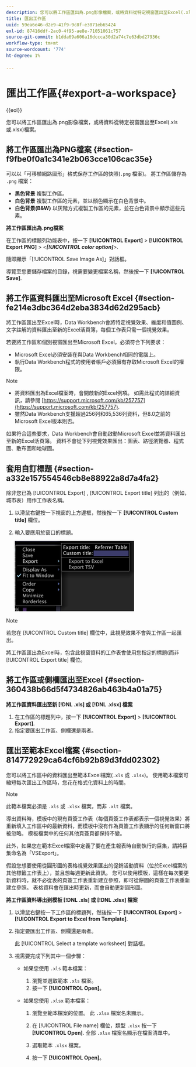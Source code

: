 ```yaml
---
description: 您可以將工作區匯出為.png影像檔案，或將資料從特定視窗匯出至Excel(.xls或.xlsx)檔案。
title: 匯出工作區
uuid: 59ea6e46-d2e9-41f9-9c8f-e3071eb65424
exl-id: 87416ddf-2ac0-4f95-ae8e-71051061c757
source-git-commit: b1dda69a606a16dccca30d2a74c7e63dbd27936c
workflow-type: tm+mt
source-wordcount: '774'
ht-degree: 1%

---
```


# 匯出工作區{#export-a-workspace}

{{eol}}

您可以將工作區匯出為.png影像檔案，或將資料從特定視窗匯出至Excel(.xls或.xlsx)檔案。

## 將工作區匯出為PNG檔案 {#section-f9fbe0f0a1c341e2b063cce106cac35e}

可以以「可移植網路圖形」格式保存工作區的快照(`.png` 檔案)。 將工作區儲存為 `.png` 檔案：

* **黑色背景** 複製工作區。
* **白色背景** 複製工作區的元素，並以顏色顯示在白色背景中。
* **白色背景(B&amp;W)** 以灰階方式複製工作區的元素，並在白色背景中顯示這些元素。

**將工作區匯出為.png檔案**

在工作區的標題列功能表中，按一下 **[!UICONTROL Export]** > **[!UICONTROL Export PNG]** > *&lt;**[!UICONTROL color option]**>*.

隨即顯示「[!UICONTROL Save Image As]」對話框。

導覽至您要儲存檔案的目錄，視需要變更檔案名稱，然後按一下 **[!UICONTROL Save]**.

## 將工作區資料匯出至Microsoft Excel {#section-fe214e3dbc364d2eba3834d62d295acb}

將工作區匯出至Excel時，Data Workbench會將特定視覺效果、維度和值圖例、文字註解的資料匯出至新的Excel活頁簿，每個工作表只需一個視覺效果。

若要將工作區和個別視窗匯出至Microsoft Excel，必須符合下列要求：

* Microsoft Excel必須安裝在與Data Workbench相同的電腦上。
* 執行Data Workbench程式的使用者帳戶必須擁有存取Microsoft Excel的權限。

>[!NOTE]
>
>* 將資料匯出為Excel檔案時，會開啟新的Excel例項。 如需此程式的詳細資訊，請參閱 [https://support.microsoft.com/kb/257757](https://support.microsoft.com/kb/257757).
>* 雖然Data Workbench支援超過256列和65,536列資料，但8.0之前的Microsoft Excel版本則否。
>


如果符合這些要求，Data Workbench會自動啟動Microsoft Excel並將資料匯出至新的Excel活頁簿。 資料不會從下列視覺效果匯出：圖表、路徑瀏覽器、程式圖、散布圖和地球圖。

## 套用自訂標題 {#section-a332e157554546cb8e88922a8d7a4fa2}

除非您已為 [!UICONTROL Export] , [!UICONTROL Export title] 列出的（例如，城市表）用作工作表名稱。

1. 以滑鼠右鍵按一下視窗的上方邊框，然後按一下 **[!UICONTROL Custom title]** 欄位。
1. 輸入要應用於窗口的標題。

   ![](assets/mnu_window_TitleBar_Export.png)

>[!NOTE]
>
>若您在 [!UICONTROL Custom title] 欄位中，此視覺效果不會與工作區一起匯出。

將工作區匯出為Excel時，包含此視窗資料的工作表會使用您指定的標題(而非 [!UICONTROL Export title] 欄位。

## 將工作區或側欄匯出至Excel {#section-360438b66d5f4734826ab463b4a01a75}

**將工作區資料匯出至新 [!DNL .xls] 或 [!DNL .xlsx] 檔案**

1. 在工作區的標題列中，按一下 **[!UICONTROL Export]** > **[!UICONTROL Export]**.
1. 指定要匯出工作區、側欄還是兩者。

## 匯出至範本Excel檔案 {#section-814772929ca64cf6b92b89d3fdd02302}

您可以將工作區中的資料匯出至範本Excel檔案(`.xls` 或 `.xlsx`)。 使用範本檔案可縮短每次匯出工作區時，您花在格式化資料上的時間。

>[!NOTE]
>
>此範本檔案必須是 `.xls` 或 `.xlsx` 檔案，而非 `.xlt` 檔案。

導出資料時，模板中的現有頁簽工作表（每個頁簽工作表都表示一個視覺效果）將重新填入工作區中的最新資料，而模板中沒有作為頁簽工作表顯示的任何新窗口將被忽略。 模板檔案中的任何其他頁簽頁都保持不變。

此外，如果您在範本Excel檔案中定義了要在產生報表時自動執行的巨集，請將巨集命名為「VSExport」。

假設您想要使用從圓形圖的表格視覺效果匯出的促銷活動資料（位於Excel檔案的其他標籤工作表上），並且想每週更新此資訊。 您可以使用模板，這樣在每次要更新資料時，就不必從表的頁簽工作表重新建立參照，即可從餅圖的頁簽工作表重新建立參照。 表格資料會在匯出時更新，而會自動更新圓形圖。

**將工作區資料導出到模板 [!DNL .xls] 或 [!DNL .xlsx] 檔案**

1. 以滑鼠右鍵按一下工作區的標題列，然後按一下 **[!UICONTROL Export]** > **[!UICONTROL Export to Excel from Template]**.
1. 指定要匯出工作區、側欄還是兩者。

   此 [!UICONTROL Select a template worksheet] 對話框。

1. 視需要完成下列其中一個步驟：

   * 如果您使用 `.xls` 範本檔案：

      1. 瀏覽並選取範本 `.xls` 檔案。
      1. 按一下 **[!UICONTROL Open]**。
   * 如果您使用 `.xlsx` 範本檔案：

      1. 瀏覽至範本檔案的位置。 此 `.xlsx` 檔案名未顯示。
      1. 在 [!UICONTROL File name] 欄位，類型 `.xlsx` 按一下 **[!UICONTROL Open]**. 全部 `.xlsx` 檔案名顯示在檔案清單中。

      1. 選取範本 `.xlsx` 檔案。
      1. 按一下 **[!UICONTROL Open]**。
